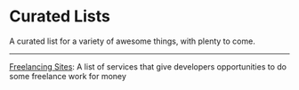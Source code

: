 # Curated Lists

A curated list for a variety of awesome things, with plenty to come.

---------

[Freelancing Sites](FreelancingSites.md): A list of services that give developers opportunities to do some freelance work for money

